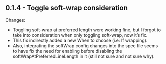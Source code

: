 ## 0.1.4 - Toggle soft-wrap consideration

Changes:

- Toggling soft-wrap at preferred length were working fine, but I forgot to take into consideration when only toggling soft-wrap, now it’s fix.
- This fix indirectly added a new When to choose (i.e: If wrapping).
- Also, integrating the softWrap config changes into the spec file seems to have fix the need for enabling before disabling the softWrapAtPreferredLineLength in it (still not sure and not sure why).
